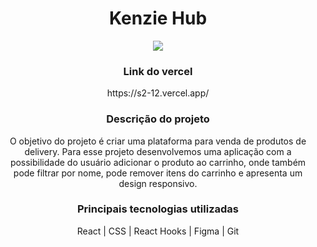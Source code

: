 <h1 align="center"> Kenzie Hub </h1>

<p align="center">
<img src="http://img.shields.io/static/v1?label=STATUS&message=EM%20DESENVOLVIMENTO&color=GREEN&style=for-the-badge"/>
</p>

<h3 align="center"> Link do vercel </h3>

<p align="center"> https://s2-12.vercel.app/ </p>

<h3 align="center"> Descrição do projeto </h3>

<p align="center"> O objetivo do projeto é criar uma plataforma para venda de produtos de delivery. Para esse projeto desenvolvemos uma aplicação com a possibilidade do usuário adicionar o produto ao carrinho, onde também pode filtrar por nome, pode remover itens do carrinho e apresenta um design responsivo. </p>

<h3 align="center"> Principais tecnologias utilizadas </h3>

<p align="center"> React | CSS | React Hooks | Figma | Git
 </p>

